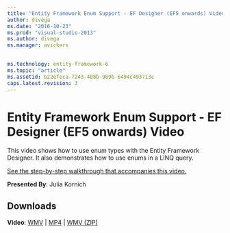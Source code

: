 ```yaml
---
title: "Entity Framework Enum Support - EF Designer (EF5 onwards) Video | Microsoft Docs"
author: divega
ms.date: "2016-10-23"
ms.prod: "visual-studio-2013"
ms.author: divega
ms.manager: avickers
 

ms.technology: entity-framework-6
ms.topic: "article"
ms.assetid: b22efeca-7243-408b-989b-6494c493713c
caps.latest.revision: 3
---
```

# Entity Framework Enum Support - EF Designer (EF5 onwards) Video
This video shows how to use enum types with the Entity Framework Designer. It also demonstrates how to use enums in a LINQ query.

[See the step-by-step walkthrough that accompanies this video.](../ef6/entity-framework-enum-support-ef-designer-ef5-onwards.md)

**Presented By**: Julia Kornich

## Downloads

**Video**: [WMV](http://download.microsoft.com/download/0/7/A/07ADECC9-7893-415D-9F20-8B97D46A37EC/HDI-ITPro-MSDN-winvideo-enumwithdesiger.wmv) | [MP4](http://download.microsoft.com/download/0/7/A/07ADECC9-7893-415D-9F20-8B97D46A37EC/HDI-ITPro-MSDN-mp4video-enumwithdesiger.m4v) | [WMV (ZIP)](http://download.microsoft.com/download/0/7/A/07ADECC9-7893-415D-9F20-8B97D46A37EC/HDI-ITPro-MSDN-winvideo-enumwithdesiger.zip)
